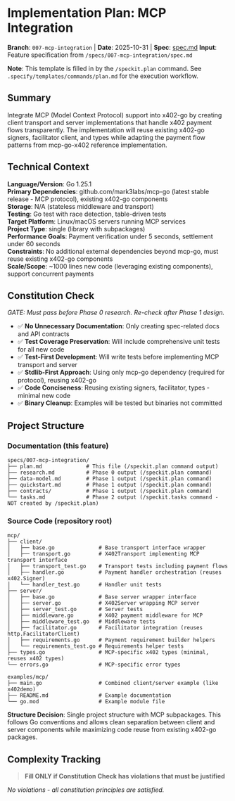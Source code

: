 # Implementation Plan: MCP Integration

**Branch**: `007-mcp-integration` | **Date**: 2025-10-31 | **Spec**: [spec.md](./spec.md)
**Input**: Feature specification from `/specs/007-mcp-integration/spec.md`

**Note**: This template is filled in by the `/speckit.plan` command. See `.specify/templates/commands/plan.md` for the execution workflow.

## Summary

Integrate MCP (Model Context Protocol) support into x402-go by creating client transport and server implementations that handle x402 payment flows transparently. The implementation will reuse existing x402-go signers, facilitator client, and types while adapting the payment flow patterns from mcp-go-x402 reference implementation.

## Technical Context

**Language/Version**: Go 1.25.1  
**Primary Dependencies**: github.com/mark3labs/mcp-go (latest stable release - MCP protocol), existing x402-go components  
**Storage**: N/A (stateless middleware and transport)  
**Testing**: Go test with race detection, table-driven tests  
**Target Platform**: Linux/macOS servers running MCP services  
**Project Type**: single (library with subpackages)  
**Performance Goals**: Payment verification under 5 seconds, settlement under 60 seconds  
**Constraints**: No additional external dependencies beyond mcp-go, must reuse existing x402-go components  
**Scale/Scope**: ~1000 lines new code (leveraging existing components), support concurrent payments

## Constitution Check

*GATE: Must pass before Phase 0 research. Re-check after Phase 1 design.*

- ✅ **No Unnecessary Documentation**: Only creating spec-related docs and API contracts
- ✅ **Test Coverage Preservation**: Will include comprehensive unit tests for all new code
- ✅ **Test-First Development**: Will write tests before implementing MCP transport and server
- ✅ **Stdlib-First Approach**: Using only mcp-go dependency (required for protocol), reusing x402-go
- ✅ **Code Conciseness**: Reusing existing signers, facilitator, types - minimal new code
- ✅ **Binary Cleanup**: Examples will be tested but binaries not committed

## Project Structure

### Documentation (this feature)

```text
specs/007-mcp-integration/
├── plan.md              # This file (/speckit.plan command output)
├── research.md          # Phase 0 output (/speckit.plan command)
├── data-model.md        # Phase 1 output (/speckit.plan command)
├── quickstart.md        # Phase 1 output (/speckit.plan command)
├── contracts/           # Phase 1 output (/speckit.plan command)
└── tasks.md             # Phase 2 output (/speckit.tasks command - NOT created by /speckit.plan)
```

### Source Code (repository root)

```text
mcp/
├── client/
│   ├── base.go              # Base transport interface wrapper
│   ├── transport.go         # X402Transport implementing MCP transport interface
│   ├── transport_test.go    # Transport tests including payment flows
│   ├── handler.go           # Payment handler orchestration (reuses x402.Signer)
│   └── handler_test.go      # Handler unit tests
├── server/
│   ├── base.go              # Base server wrapper interface
│   ├── server.go            # X402Server wrapping MCP server
│   ├── server_test.go       # Server tests
│   ├── middleware.go        # X402 payment middleware for MCP
│   ├── middleware_test.go   # Middleware tests
│   ├── facilitator.go       # Facilitator integration (reuses http.FacilitatorClient)
│   ├── requirements.go      # Payment requirement builder helpers
│   └── requirements_test.go # Requirements helper tests
├── types.go                 # MCP-specific x402 types (minimal, reuses x402 types)
└── errors.go                # MCP-specific error types

examples/mcp/
├── main.go                  # Combined client/server example (like x402demo)
├── README.md                # Example documentation
└── go.mod                   # Example module file
```

**Structure Decision**: Single project structure with MCP subpackages. This follows Go conventions and allows clean separation between client and server components while maximizing code reuse from existing x402-go packages.

## Complexity Tracking

> **Fill ONLY if Constitution Check has violations that must be justified**

*No violations - all constitution principles are satisfied.*
